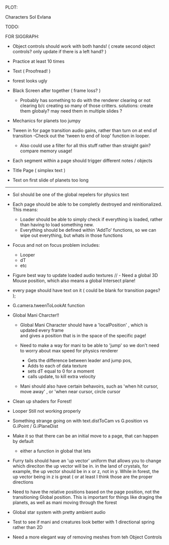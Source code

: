 PLOT:


  Characters
    Sol
    Evlana





TODO:



FOR SIGGRAPH:

  - Object controls should work with both hands! ( create second object controls? only update if there is a left hand? )
  - Practice at least 10 times
  - Text ( Proofread! )
  - forest looks ugly

  - Black Screen after together ( frame loss? )
    - Probably has something to do with the renderer clearing or not clearing b/c creating so many of those critters.
      solutions:
        create them globaly? may need them in multiple slides ?

    
  - Mechanics for planets too jumpy

  - Tween in for page transition audio gains, rather than turn on at end of transition
    -Check out the 'tween to end of loop' function in looper.
    - Also could use a filter for all this stuff rather than straight gain? compare memory usage!

  - Each segment within a page should trigger different notes / objects
  - Title Page ( simplex text )

  - Text on first slide of planets too long

-------------

- Sol should be one of the global repelers for physics text

- Each page should be able to be completly destroyed and reinitionalized. This means:
  - Loader should be able to simply check if everything is loaded, rather than having to load something new.
  - Everything should be defined within 'AddTo' functions, so we can wipe out everything, but whats in those functions


- Focus and not on focus problem
  includes:
    - Looper
    - dT
    - etc

- Figure best way to update loaded audio textures
// - Need a global 3D Mouse position, which also means a global Intersect plane!
- every page should have text on it ( could be blank for transition pages? );
- G.camera.tweenToLookAt function
- Global Mani Charcter!!
  - Global Mani Character should have a 'localPosition' , which is updated every frame  
    and gives a position that is in the space of the specific page!
  - Need to make a way for mani to be able to 'jump' so we don't need to worry about max speed for physics renderer
    - Gets the difference between leader and jump pos,
    - Adds to each of data texture
    - sets dT equal to 0 for a moment
    - calls update, to kill extra velocity

  - Mani should also have certain behavoirs, such as 'when hit cursor, move away' , or 'when near cursor, circle cursor

- Clean up shaders for Forest!

- Looper Still not working properly

- Something strange going on with text.distToCam vs G.position vs G.iPoint / G.iPlaneDist

- Make it so that there can be an initial move to a page, that can happen by default
  - either a function in global that lets

- Furry tails should have an 'up vector' uniform that allows you to change which direciton the up vector will be in.
  in the land of crystals, for example, the up vector should be in x or z, not in y. While in forest, the up vector being in z is great ( or at least I think those are the proper directions


- Need to have the relative positions based on the page position, not the transitioning Global position. This is important for things like draging the planets, as well as mani moving through the forest


- Global star system with pretty ambient audio

- Test to see if mani and creatures look better with 1 directional spring rather than 2D

- Need a more elegant way of removing meshes from teh Object Controls



